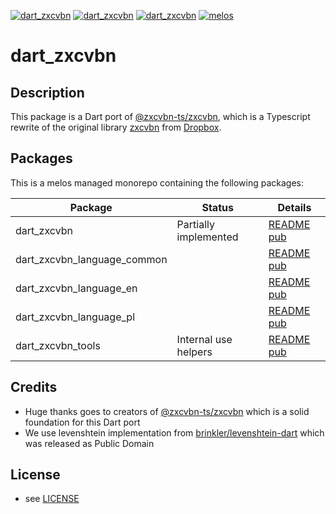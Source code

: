 [![dart_zxcvbn](https://img.shields.io/pub/v/dart_zxcvbn.svg)](https://pub.dev/packages/dart_zxcvbn)
[![dart_zxcvbn](https://img.shields.io/github/license/inway/dart_zxcvbn_wip)](LICENSE)
[![dart_zxcvbn](https://github.com/inway/dart_zxcvbn_wip/actions/workflows/dart.yml/badge.svg)](https://github.com/inway/dart_zxcvbn_wip/actions/workflows/dart.yml)
[![melos](https://img.shields.io/badge/maintained%20with-melos-f700ff.svg?style=flat-square)](https://github.com/invertase/melos)

# dart_zxcvbn

## Description

This package is a Dart port of
[@zxcvbn-ts/zxcvbn](https://github.com/zxcvbn-ts/zxcvbn), which is a Typescript
rewrite of the original library [zxcvbn](https://github.com/dropbox/zxcvbn) from
[Dropbox](https://github.com/dropbox).

## Packages

This is a melos managed monorepo containing the following packages:

| Package                     | Status                | Details                                                                                                              |
| --------------------------- | --------------------- | -------------------------------------------------------------------------------------------------------------------- |
| dart_zxcvbn                 | Partially implemented | [README](packages/dart_zxcvbn/README.md) [pub](https://pub.dev/packages/dart_zxcvbn)                                 |
| dart_zxcvbn_language_common |                       | [README](packages/dart_zxcvbn_language_common/README.md) [pub](https://pub.dev/packages/dart_zxcvbn_language_common) |
| dart_zxcvbn_language_en     |                       | [README](packages/dart_zxcvbn_language_en/README.md) [pub](https://pub.dev/packages/dart_zxcvbn_language_en)         |
| dart_zxcvbn_language_pl     |                       | [README](packages/dart_zxcvbn_language_pl/README.md) [pub](https://pub.dev/packages/dart_zxcvbn_language_pl)         |
| dart_zxcvbn_tools           | Internal use helpers  | [README](packages/dart_zxcvbn_tools/README.md) [pub](https://pub.dev/packages/dart_zxcvbn_tools)                     |

## Credits

- Huge thanks goes to creators of
  [@zxcvbn-ts/zxcvbn](https://github.com/zxcvbn-ts/zxcvbn) which is a solid
  foundation for this Dart port
- We use levenshtein implementation from
  [brinkler/levenshtein-dart](https://github.com/brinkler/levenshtein-dart)
  which was released as Public Domain

## License

- see [LICENSE](LICENSE)
